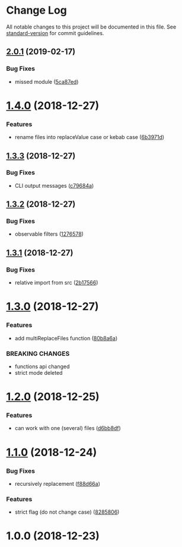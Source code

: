 # Change Log

All notable changes to this project will be documented in this file. See [standard-version](https://github.com/conventional-changelog/standard-version) for commit guidelines.

## [2.0.1](https://github.com/justerest/multi-replace/compare/v2.0.0...v2.0.1) (2019-02-17)


### Bug Fixes

* missed module ([5ca87ed](https://github.com/justerest/multi-replace/commit/5ca87ed))



<a name="1.4.0"></a>
# [1.4.0](https://github.com/justerest/multi-replace/compare/v1.3.3...v1.4.0) (2018-12-27)


### Features

* rename files into replaceValue case or kebab case ([6b3971d](https://github.com/justerest/multi-replace/commit/6b3971d))



<a name="1.3.3"></a>
## [1.3.3](https://github.com/justerest/multi-replace/compare/v1.3.2...v1.3.3) (2018-12-27)


### Bug Fixes

* CLI output messages ([c79684a](https://github.com/justerest/multi-replace/commit/c79684a))



<a name="1.3.2"></a>
## [1.3.2](https://github.com/justerest/multi-replace/compare/v1.3.1...v1.3.2) (2018-12-27)


### Bug Fixes

* observable filters ([1276578](https://github.com/justerest/multi-replace/commit/1276578))



<a name="1.3.1"></a>
## [1.3.1](https://github.com/justerest/multi-replace/compare/v1.3.0...v1.3.1) (2018-12-27)


### Bug Fixes

* relative import from src ([2b17566](https://github.com/justerest/multi-replace/commit/2b17566))



<a name="1.3.0"></a>
# [1.3.0](https://github.com/justerest/multi-replace/compare/v1.2.0...v1.3.0) (2018-12-27)


### Features

* add multiReplaceFiles function ([80b8a6a](https://github.com/justerest/multi-replace/commit/80b8a6a))


### BREAKING CHANGES

* functions api changed
* strict mode deleted



<a name="1.2.0"></a>
# [1.2.0](https://github.com/justerest/multi-replace/compare/v1.1.0...v1.2.0) (2018-12-25)


### Features

* can work with one (several) files ([d6bb8df](https://github.com/justerest/multi-replace/commit/d6bb8df))



<a name="1.1.0"></a>
# [1.1.0](https://github.com/justerest/multi-replace/compare/v1.0.0...v1.1.0) (2018-12-24)


### Bug Fixes

* recursively replacement ([f88d66a](https://github.com/justerest/multi-replace/commit/f88d66a))


### Features

* strict flag (do not change case) ([8285806](https://github.com/justerest/multi-replace/commit/8285806))



<a name="1.0.0"></a>
# 1.0.0 (2018-12-23)
